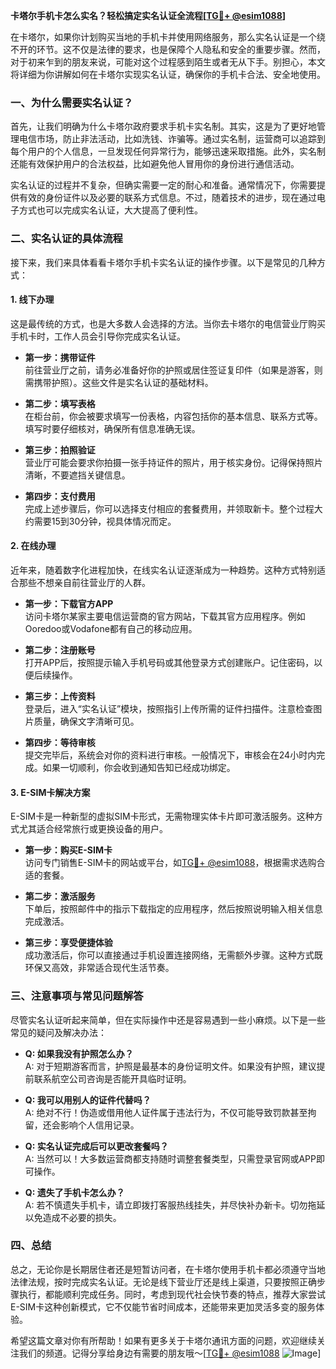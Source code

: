 **卡塔尔手机卡怎么实名？轻松搞定实名认证全流程[[TG💪+ @esim1088](https://t.me/s/esim1088)]**

在卡塔尔，如果你计划购买当地的手机卡并使用网络服务，那么实名认证是一个绕不开的环节。这不仅是法律的要求，也是保障个人隐私和安全的重要步骤。然而，对于初来乍到的朋友来说，可能对这个过程感到陌生或者无从下手。别担心，本文将详细为你讲解如何在卡塔尔实现实名认证，确保你的手机卡合法、安全地使用。

### **一、为什么需要实名认证？**

首先，让我们明确为什么卡塔尔政府要求手机卡实名制。其实，这是为了更好地管理电信市场，防止非法活动，比如洗钱、诈骗等。通过实名制，运营商可以追踪到每个用户的个人信息，一旦发现任何异常行为，能够迅速采取措施。此外，实名制还能有效保护用户的合法权益，比如避免他人冒用你的身份进行通信活动。

实名认证的过程并不复杂，但确实需要一定的耐心和准备。通常情况下，你需要提供有效的身份证件以及必要的联系方式信息。不过，随着技术的进步，现在通过电子方式也可以完成实名认证，大大提高了便利性。

### **二、实名认证的具体流程**

接下来，我们来具体看看卡塔尔手机卡实名认证的操作步骤。以下是常见的几种方式：

#### **1. 线下办理**
这是最传统的方式，也是大多数人会选择的方法。当你去卡塔尔的电信营业厅购买手机卡时，工作人员会引导你完成实名认证。

- **第一步：携带证件**  
  前往营业厅之前，请务必准备好你的护照或居住签证复印件（如果是游客，则需携带护照）。这些文件是实名认证的基础材料。

- **第二步：填写表格**  
  在柜台前，你会被要求填写一份表格，内容包括你的基本信息、联系方式等。填写时要仔细核对，确保所有信息准确无误。

- **第三步：拍照验证**  
  营业厅可能会要求你拍摄一张手持证件的照片，用于核实身份。记得保持照片清晰，不要遮挡关键信息。

- **第四步：支付费用**  
  完成上述步骤后，你可以选择支付相应的套餐费用，并领取新卡。整个过程大约需要15到30分钟，视具体情况而定。

#### **2. 在线办理**
近年来，随着数字化进程加快，在线实名认证逐渐成为一种趋势。这种方式特别适合那些不想亲自前往营业厅的人群。

- **第一步：下载官方APP**  
  访问卡塔尔某家主要电信运营商的官方网站，下载其官方应用程序。例如Ooredoo或Vodafone都有自己的移动应用。

- **第二步：注册账号**  
  打开APP后，按照提示输入手机号码或其他登录方式创建账户。记住密码，以便后续操作。

- **第三步：上传资料**  
  登录后，进入“实名认证”模块，按照指引上传所需的证件扫描件。注意检查图片质量，确保文字清晰可见。

- **第四步：等待审核**  
  提交完毕后，系统会对你的资料进行审核。一般情况下，审核会在24小时内完成。如果一切顺利，你会收到通知告知已经成功绑定。

#### **3. E-SIM卡解决方案**
E-SIM卡是一种新型的虚拟SIM卡形式，无需物理实体卡片即可激活服务。这种方式尤其适合经常旅行或更换设备的用户。

- **第一步：购买E-SIM卡**  
  访问专门销售E-SIM卡的网站或平台，如[TG💪+ @esim1088](https://t.me/s/esim1088)，根据需求选购合适的套餐。

- **第二步：激活服务**  
  下单后，按照邮件中的指示下载指定的应用程序，然后按照说明输入相关信息完成激活。

- **第三步：享受便捷体验**  
  成功激活后，你可以直接通过手机设置连接网络，无需额外步骤。这种方式既环保又高效，非常适合现代生活节奏。

### **三、注意事项与常见问题解答**

尽管实名认证听起来简单，但在实际操作中还是容易遇到一些小麻烦。以下是一些常见的疑问及解决办法：

- **Q: 如果我没有护照怎么办？**  
  A: 对于短期游客而言，护照是最基本的身份证明文件。如果没有护照，建议提前联系航空公司咨询是否能开具临时证明。

- **Q: 我可以用别人的证件代替吗？**  
  A: 绝对不行！伪造或借用他人证件属于违法行为，不仅可能导致罚款甚至拘留，还会影响个人信用记录。

- **Q: 实名认证完成后可以更改套餐吗？**  
  A: 当然可以！大多数运营商都支持随时调整套餐类型，只需登录官网或APP即可操作。

- **Q: 遗失了手机卡怎么办？**  
  A: 若不慎遗失手机卡，请立即拨打客服热线挂失，并尽快补办新卡。切勿拖延以免造成不必要的损失。

### **四、总结**

总之，无论你是长期居住者还是短暂访问者，在卡塔尔使用手机卡都必须遵守当地法律法规，按时完成实名认证。无论是线下营业厅还是线上渠道，只要按照正确步骤执行，都能顺利完成任务。同时，考虑到现代社会快节奏的特点，推荐大家尝试E-SIM卡这种创新模式，它不仅能节省时间成本，还能带来更加灵活多变的服务体验。

希望这篇文章对你有所帮助！如果有更多关于卡塔尔通讯方面的问题，欢迎继续关注我们的频道。记得分享给身边有需要的朋友哦～[[TG💪+ @esim1088](https://t.me/s/esim1088) ![Image](https://i.postimg.cc/4NQfJmqS/Snipaste-2025-05-13-00-14-12.png)]